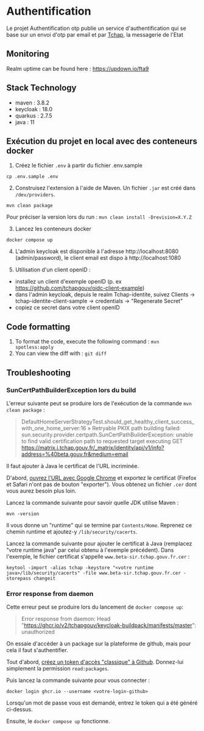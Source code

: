 # Authentification
Le projet Authentification otp publie un service d'authentification qui se base sur un envoi d'otp par email et par [Tchap](https://tchap.beta.gouv.fr/), la messagerie de l'Etat

## Monitoring

Realm uptime can be found here : https://updown.io/fta9

## Stack Technology

- maven : 3.8.2
- keycloak : 18.0
- quarkus : 2.7.5
- java : 11

## Exécution du projet en local avec des conteneurs docker

1. Créez le fichier `.env` à partir du fichier .env.sample

```
cp .env.sample .env
````

2. Construisez l'extension à l'aide de Maven. Un fichier `.jar` est créé dans `/dev/providers`.

```
mvn clean package
```

Pour préciser la version lors du run :
`mvn clean install -Drevision=X.Y.Z`


3. Lancez les conteneurs docker

```
docker compose up
```

4. L'admin keycloak est disponible à l'adresse http://localhost:8080 (admin/password), le client email est dispo à http://localhost:1080

5. Utilisation d'un client openID : 

- installez un client d'exemple openID (p. ex https://github.com/tchapgouv/oidc-client-example)
- dans l'admin keycloak, depuis le realm Tchap-identite, suivez Clients -> tchap-identite-client-sample -> credentials -> "Regenerate Secret"
- copiez ce secret dans votre client openID


## Code formatting

1. To format the code, execute the following command : `mvn spotless:apply`
2. You can view the diff with : `git diff `

## Troubleshooting

### SunCertPathBuilderException lors du build

L'erreur suivante peut se produire lors de l'exécution de la commande `mvn clean package` :

> DefaultHomeServerStrategyTest.should_get_healthy_client_success_with_one_home_server:16 » Retryable PKIX path building failed: sun.security.provider.certpath.SunCertPathBuilderException: unable to find valid certification path to requested target executing GET https://matrix.i.tchap.gouv.fr/_matrix/identity/api/v1/info?address=%40beta.gouv.fr&medium=email


Il faut ajouter à Java le certificat de l'URL incriminée.

D'abord, [ouvrez l'URL avec Google Chrome](https://matrix.i.tchap.gouv.fr/_matrix/identity/api/v1/info?address=%40beta.gouv.fr&medium=email) et exportez le certificat (Firefox et Safari n'ont pas de bouton "exporter"). Vous obtenez un fichier `.cer` dont vous aurez besoin plus loin.

Lancez la commande suivante pour savoir quelle JDK utilise Maven :
```
mvn -version
```
Il vous donne un "runtime" qui se termine par `Contents/Home`. Reprenez ce chemin runtime et ajoutez-y `/lib/security/cacerts`.

Lancez la commande suivante pour ajouter le certificat à Java (remplacez "votre runtime java" par celui obtenu à l'exemple précédent). Dans l'exemple, le fichier certificat s'appelle `www.beta-sir.tchap.gouv.fr.cer` :

```
keytool -import -alias tchap -keystore "<votre runtime java>/lib/security/cacerts" -file www.beta-sir.tchap.gouv.fr.cer -storepass changeit
```

### Error response from daemon

Cette erreur peut se produire lors du lancement de `docker compose up`:

> Error response from daemon: Head "https://ghcr.io/v2/tchapgouv/keycloak-buildpack/manifests/master": unauthorized

On essaie d'accéder à un package sur la plateforme de github, mais pour cela il faut s'authentifier.

Tout d'abord, [créez un token d'accès "classique" à Github](https://docs.github.com/fr/authentication/keeping-your-account-and-data-secure/creating-a-personal-access-token#cr%C3%A9ation-dun-personal-access-token-classic). Donnez-lui simplement la permission `read:packages`.

Puis lancez la commande suivante pour vous connecter :

```
docker login ghcr.io --username <votre-login-github>
```

Lorsqu'un mot de passe vous est demandé, entrez le token qui a été généré ci-dessus.

Ensuite, le `docker compose up` fonctionne.
